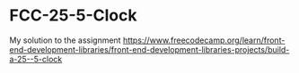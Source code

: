 # FCC-25-5-Clock
My solution to the assignment https://www.freecodecamp.org/learn/front-end-development-libraries/front-end-development-libraries-projects/build-a-25--5-clock
